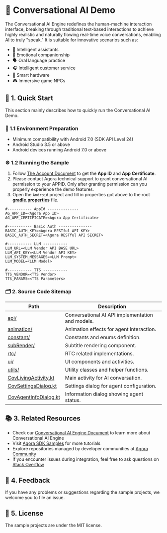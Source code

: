 # 🌟 Conversational AI Demo

The Conversational AI Engine redefines the human-machine interaction interface, breaking through traditional text-based interactions to achieve highly realistic and naturally flowing real-time voice conversations, enabling AI to truly "speak." It is suitable for innovative scenarios such as:

- 🤖 Intelligent assistants
- 💞 Emotional companionship
- 🗣️ Oral language practice
- 🎧 Intelligent customer service
- 📱 Smart hardware
- 🎮 Immersive game NPCs

## 🚀 1. Quick Start

This section mainly describes how to quickly run the Conversational AI Demo.

### 📱 1.1 Environment Preparation

- Minimum compatibility with Android 7.0 (SDK API Level 24)
- Android Studio 3.5 or above
- Android devices running Android 7.0 or above

### ⚙️ 1.2 Running the Sample

1. Follow [The Account Document](https://docs.agora.io/en/video-calling/reference/manage-agora-account) to get the **App ID** and **App Certificate**.
2. Please contact Agora technical support to grant conversational AI permission to your APPID. Only after granting permission can you properly experience the demo features.
3. Open the `Android` project and fill in properties got above to the root [**gradle.properties**](../../gradle.properties) file.

```
#----------- AppId --------------
AG_APP_ID=<Agora App ID>
AG_APP_CERTIFICATE=<Agora App Certificate>

#----------- Basic Auth ---------------
BASIC_AUTH_KEY=<Agora RESTful API KEY>
BASIC_AUTH_SECRET=<Agora RESTful API SECRET>

#----------- LLM -----------
LLM_URL=<LLM Vendor API BASE URL>
LLM_API_KEY=<LLM Vendor API KEY>
LLM_SYSTEM_MESSAGES=<LLM Prompt>
LLM_MODEL=<LLM Model>

#----------- TTS -----------
TTS_VENDOR=<TTS Vendor>
TTS_PARAMS=<TTS Parameters>
```

### 🗂️ 2. Source Code Sitemap

| Path                                                                                                    | Description                                      |
| ------------------------------------------------------------------------------------------------------- | ------------------------------------------------ |
| [api/](Android/scenes/convoai/src/main/java/io/agora/scene/convoai/api)                                    | Conversational AI API implementation and models. |
| [animation/](Android/scenes/convoai/src/main/java/io/agora/scene/convoai/animation)                        | Animation effects for agent interaction.         |
| [constant/](Android/scenes/convoai/src/main/java/io/agora/scene/convoai/constant)                          | Constants and enums definition.                  |
| [subRender/](Android/scenes/convoai/src/main/java/io/agora/scene/convoai/subRender/v2)                     | Subtitle rendering component.                    |
| [rtc/](Android/scenes/convoai/src/main/java/io/agora/scene/convoai/rtc)                                    | RTC related implementations.                     |
| [ui/](Android/scenes/convoai/src/main/java/io/agora/scene/convoai/ui)                                      | UI components and activities.                    |
| [utils/](Android/scenes/convoai/src/main/java/io/agora/scene/convoai/utils)                                | Utility classes and helper functions.            |
| [CovLivingActivity.kt](Android/scenes/convoai/src/main/java/io/agora/scene/convoai/CovLivingActivity.kt)   | Main activity for AI conversation.               |
| [CovSettingsDialog.kt](Android/scenes/convoai/src/main/java/io/agora/scene/convoai/CovSettingsDialog.kt)   | Settings dialog for agent configuration.         |
| [CovAgentInfoDialog.kt](Android/scenes/convoai/src/main/java/io/agora/scene/convoai/CovAgentInfoDialog.kt) | Information dialog showing agent status.         |

## 📚 3. Related Resources

- Check our [Conversational AI Engine Document]() to learn more about Conversational AI Engine
- Visit [Agora SDK Samples](https://github.com/AgoraIO) for more tutorials
- Explore repositories managed by developer communities at [Agora Community](https://github.com/AgoraIO-Community)
- If you encounter issues during integration, feel free to ask questions on [Stack Overflow](https://stackoverflow.com/questions/tagged/agora.io)

## 💬 4. Feedback

If you have any problems or suggestions regarding the sample projects, we welcome you to file an issue.

## 📜 5. License

The sample projects are under the MIT license.
